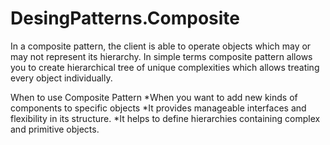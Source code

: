 # DesingPatterns.Composite

In a composite pattern, the client is able to operate objects which may or may not represent its hierarchy. 
In simple terms composite pattern allows you to create hierarchical tree of unique complexities which allows treating every object individually.

When to use Composite Pattern
	*When you want to add new kinds of components to specific objects
	*It provides manageable interfaces and flexibility in its structure.
	*It helps to define hierarchies containing complex and primitive objects.